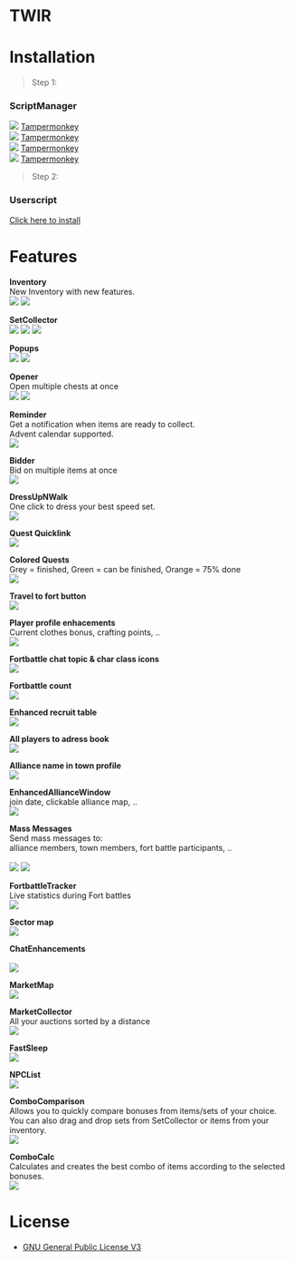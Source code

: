 # TWIR
# Installation

> Step 1:
### ScriptManager

<img src="https://tomrobert.github.io/TWIR/docs/icons/firefox.png"> [Tampermonkey](https://addons.mozilla.org/firefox/addon/tampermonkey/) <br />
<img src="https://tomrobert.github.io/TWIR/docs/icons/chrome.png"> [Tampermonkey](https://chrome.google.com/webstore/detail/tampermonkey/dhdgffkkebhmkfjojejmpbldmpobfkfo) <br />
<img src="https://tomrobert.github.io/TWIR/docs/icons/opera.png"> [Tampermonkey](https://addons.opera.com/extensions/details/tampermonkey-beta/) <br />
<img src="https://tomrobert.github.io/TWIR/docs/icons/msedge.png"> [Tampermonkey](https://www.tampermonkey.net/?ext=dhdg&browser=edge) <br />

> Step 2:
### Userscript

[Click here to install](https://tomrobert.github.io/TWIR/code.user.js) 


# Features

**Inventory**  <br />
New Inventory with new features.  <br />
<img src="https://tomrobert.github.io/TWIR/docs/screenshots/Screenshot_1.png" style="max-width: 600px;">
<img src="https://tomrobert.github.io/TWIR/docs/screenshots/Screenshot_2.png" style="max-width: 600px;">

**SetCollector** <br />
<img src="https://tomrobert.github.io/TWIR/docs/screenshots/Screenshot_29.png" style="max-width: 600px;">
<img src="https://tomrobert.github.io/TWIR/docs/screenshots/Screenshot_30.png" style="max-width: 600px;">
<img src="https://tomrobert.github.io/TWIR/docs/screenshots/Screenshot_31.png" style="max-width: 600px;">

**Popups**  <br />
<img src="https://tomrobert.github.io/TWIR/docs/screenshots/Screenshot_20.png" style="max-width: 600px;">
<img src="https://tomrobert.github.io/TWIR/docs/screenshots/Screenshot_22.png" style="max-width: 600px;">

**Opener**  <br />
Open multiple chests at once <br />
<img src="https://tomrobert.github.io/TWIR/docs/screenshots/Screenshot_3.png" style="max-width: 600px;">
<img src="https://tomrobert.github.io/TWIR/docs/screenshots/Screenshot_4.png" style="max-width: 600px;">

**Reminder**  <br />
Get a notification when items are ready to collect. <br />
Advent calendar supported. <br />
<img src="https://tomrobert.github.io/TWIR/docs/screenshots/Screenshot_34.png" style="max-width: 600px;">

**Bidder**  <br />
Bid on multiple items at once <br />
<img src="https://tomrobert.github.io/TWIR/docs/screenshots/Screenshot_5.png" style="max-width: 600px;">

**DressUpNWalk**  <br />
One click to dress your best speed set.  <br />
<img src="https://tomrobert.github.io/TWIR/docs/screenshots/Screenshot_6.png" style="max-width: 600px;">

**Quest Quicklink**  <br />
<img src="https://tomrobert.github.io/TWIR/docs/screenshots/Screenshot_7.png" style="max-width: 600px;">

**Colored Quests**  <br />
Grey = finished, Green = can be finished, Orange = 75% done  <br />
<img src="https://tomrobert.github.io/TWIR/docs/screenshots/Screenshot_8.png" style="max-width: 600px;">

**Travel to fort button**  <br />
<img src="https://tomrobert.github.io/TWIR/docs/screenshots/Screenshot_9.png" style="max-width: 600px;">

**Player profile enhacements** <br />
Current clothes bonus, crafting points, ..  <br />
<img src="https://tomrobert.github.io/TWIR/docs/screenshots/Screenshot_11.png" style="max-width: 600px;">

**Fortbattle chat topic & char class icons**  <br />
<img src="https://tomrobert.github.io/TWIR/docs/screenshots/Screenshot_10.png" style="max-width: 600px;">

**Fortbattle count**  <br />
<img src="https://tomrobert.github.io/TWIR/docs/screenshots/Screenshot_12.png" style="max-width: 600px;">

**Enhanced recruit table**  <br />
<img src="https://tomrobert.github.io/TWIR/docs/screenshots/Screenshot_13.png" style="max-width: 600px;">

**All players to adress book** <br />
<img src="https://tomrobert.github.io/TWIR/docs/screenshots/Screenshot_15.png" style="max-width: 600px;">

**Alliance name in town profile**  <br />
<img src="https://tomrobert.github.io/TWIR/docs/screenshots/Screenshot_14.png" style="max-width: 600px;">

**EnhancedAllianceWindow** <br />
 join date, clickable alliance map, .. <br />
<img src="https://tomrobert.github.io/TWIR/docs/screenshots/Screenshot_16.png" style="max-width: 600px;">

**Mass Messages** <br />
Send mass messages to: <br />
alliance members, town members, fort battle participants, .. <br />  
<img src="https://tomrobert.github.io/TWIR/docs/screenshots/Screenshot_17.png" style="max-width: 600px;">
<img src="https://tomrobert.github.io/TWIR/docs/screenshots/Screenshot_18.png" style="max-width: 600px;">

**FortbattleTracker**  <br />
Live statistics during Fort battles <br />
<img src="https://tomrobert.github.io/TWIR/docs/screenshots/Screenshot_37.png" style="max-width: 600px;">

**Sector map** <br />
<img src="https://tomrobert.github.io/TWIR/docs/screenshots/Screenshot_36.png" style="max-width: 600px;">

**ChatEnhancements**  <br />  
<img src="https://tomrobert.github.io/TWIR/docs/screenshots/Screenshot_19.png" style="max-width: 600px;">

**MarketMap**  <br />
<img src="https://tomrobert.github.io/TWIR/docs/screenshots/Screenshot_25.png" style="max-width: 600px;">

**MarketCollector** <br />
All your auctions sorted by a distance  <br />
<img src="https://tomrobert.github.io/TWIR/docs/screenshots/Screenshot_26.png" style="max-width: 600px;">

**FastSleep**  <br />
<img src="https://tomrobert.github.io/TWIR/docs/screenshots/Screenshot_27.png" style="max-width: 600px;">

**NPCList**  <br />
<img src="https://tomrobert.github.io/TWIR/docs/screenshots/Screenshot_28.png" style="max-width: 600px;">

**ComboComparison**  <br />
Allows you to quickly compare bonuses from items/sets of your choice. <br />
You can also drag and drop sets from SetCollector or items from your inventory. <br />
<img src="https://tomrobert.github.io/TWIR/docs/screenshots/Screenshot_32.png" style="max-width: 600px;">

**ComboCalc** <br />
Calculates and creates the best combo of items according to the selected bonuses.  <br />
<img src="https://tomrobert.github.io/TWIR/docs/screenshots/Screenshot_33.png" style="max-width: 600px;">



# License
* [GNU General Public License V3](http://www.gnu.org/licenses/gpl-3.0.txt)
